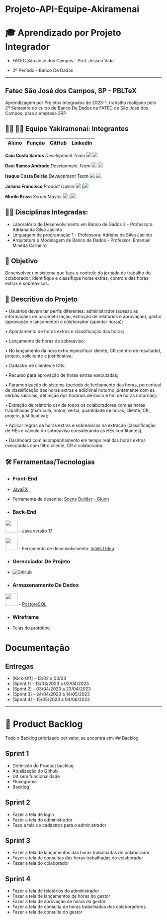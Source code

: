 # Projeto-API-Equipe-Akiramenai
 
# 🎓 Aprendizado por Projeto Integrador
* FATEC São José dos Campos - Prof. Jessen Vidal

* 2º Período - Banco De Dados

-----------------------------------------------------------------------------------------------------------------------------------------------------------


## Fatec São José dos Campos, SP - PBLTeX  
Aprendizagem por Projetos Integrados de 2023-1, trabalho realizado pelo 2º Semestre do curso de Banco De Dados na FATEC de São José dos Campos, para a empresa 2RP 

## 👨‍💻 👩‍💻 Equipe Yakiramenai: Integrantes

| Aluno            | Função           | GitHub                                                         | LinkedIn                                              |
| ---------------- | ---------------- | -------------------------------------------------------------- | ----------------------------------------------------- |

__Caio Costa Santos__  *Development Team* [![](https://bit.ly/3f9Xo0P)](https://github.com/Caio-eng-gif) [![](https://bit.ly/2P1ZogM)](https://www.linkedin.com/in/caio-costa-santos-7a7277195) 

__Davi Ramos Andrade__  *Development Team* [![](https://bit.ly/3f9Xo0P)](https://github.com/DaviRamosAndrade) [![](https://bit.ly/2P1ZogM)](https://www.linkedin.com/in/daviramosandrade-frontend) 

__Isaque Costa Beirão__ *Development Team* [![](https://bit.ly/3f9Xo0P)](https://github.com/isaquebeirao) [![](https://bit.ly/2P1ZogM)](https://www.linkedin.com/in/isaque-beirao-6b1769220/) 

__Juliana Francisco__ *Product Owner* [![](https://bit.ly/3f9Xo0P)](https://github.com/juliana-osss)       [![](https://bit.ly/2P1ZogM)

__Murilo Brissi__ *Scrum Master* [![](https://bit.ly/3f9Xo0P)](https://github.com/Murilobss)       [![](https://bit.ly/2P1ZogM)


## 👨‍🏫 Disciplinas Integradas:

- Laboratório de Desenvolvimento em Banco de Dados 2 - Professora: Adriana da Silva Jacinto
- Linguagem de programação 1 - Professora: Adriana da Silva Jacinto
- Arquitetura e Modelagem de Banco de Dados - Professor: Emanuel Mineda Carneiro

## 🎯 Objetivo
Desenvolver um sistema que faça o controle da jornada de trabalho do colaborador, identifique e classifique horas extras, controle das horas extras e sobreavisos.

## 💬 Descritivo do Projeto
• Usuários devem ter perfis diferentes: administrador (acesso as informações de parametrização,
extração de relatórios e aprovação), gestor (aprovação e lançamento) e colaborador (apontar
horas);

• Apontamento de horas extras e classificação das horas;

• Lançamento de horas de sobreaviso;

• No lançamento da hora extra especificar cliente, CR (centro de resultado), projeto, solicitante e
justificativa;

• Cadastro de clientes e CRs;

• Recurso para aprovação de horas extras executadas;

• Parametrização de sistema (período de fechamento das horas, percentual de classificação das
horas extras e adicional noturno juntamente com as verbas salariais, definição dos horários de
início e fim de horas noturnas);

• Extração de relatório csv de todos os colaboradores com as horas trabalhadas (matrícula, nome,
verba, quantidade de horas, cliente, CR, projeto, justificativa);

• Aplicar regras de horas extras e sobreavisos na extração (classificação de HEs e cálculo do
sobreaviso considerando as HEs conflitantes);

• Dashboard com acompanhamento em tempo real das horas extras executadas com filtro cliente,
CR e colaborador.


## 🛠️ Ferramentas/Tecnologias

* ### __Front-End__
 - [JavaFX](https://openjfx.io/)

 - Ferramenta de desenho: [Scene Builder - Gluon](https://gluonhq.com/products/scene-builder/)


* ### __Back-End__
 
 <img src="https://cdn.jsdelivr.net/gh/devicons/devicon/icons/java/java-original.svg" width="40" height="40" /> - [Java versão 17](https://aws.amazon.com/pt/corretto/?filtered-posts.sort-by=item.additionalFields.createdDate&filtered-posts.sort-order=desc)
 

 
<img src="https://cdn.jsdelivr.net/gh/devicons/devicon/icons/intellij/intellij-original.svg" width="40" height="40" /> - Ferramenta de desenvolvimento: [IntelliJ Idea](https://www.jetbrains.com/pt-br/idea/download/#section=windows)

* ### __Gerenciador De Projeto__

 - ![GitHub](https://img.shields.io/badge/github-%23121011.svg?style=for-the-badge&logo=github&logoColor=white)


* ### __Armazenamento De Dados__
 
 <img src="https://cdn.jsdelivr.net/gh/devicons/devicon/icons/postgresql/postgresql-original.svg" width="40" height="40" /> - [PostgreSQL](https://www.postgresql.org/download/)


* ### __Wireframe__
 - [Telas do protótipo](shorturl.at/pHP38)

# Documentação

## Entregas
- [Kick-Off] - 13/02 à 03/03
- [Sprint 1] - 13/03/2023 a 02/04/2023
- [Sprint 2) - 03/04/2023 a 23/04/2023
- [Sprint 3] - 24/04/2023 a 14/05/2023
- [Sprint 4] - 15/05/2023 a 04/06/2023

-------------------------------------------------------------------------------------------------------------------------------------------------------------------

# 📝 Product Backlog

Todo o Backlog priorizado por valor, se encontra em: ## Backlog

## Sprint 1

 - Definição do Product backlog 
 - Atualização do Github
 - Git sem funcionalidade
 - Fluxograma
 - Backlog

## Sprint 2
- Fazer a tela de login
- Fazer a tela do administrador
- Faze a tela de cadastros para o administrador

## Sprint 3
- Fazer a tela de lançamentos das horas trabalhadas do colaborador
- Fazer a tela de consultas das horas trabalhadas do colaborador
- Fazer a tela do colaborador

## Sprint 4
- Fazer a tela de relatórios do administrador
- Fazer a tela de lançamentos de horas do gestor
- Fazer a tela de aprovação de horas do gestor
- Fazer a tela de consulta de horas trabalhadas dos colaboradores
- Fazer a tela de consulta do gestor

